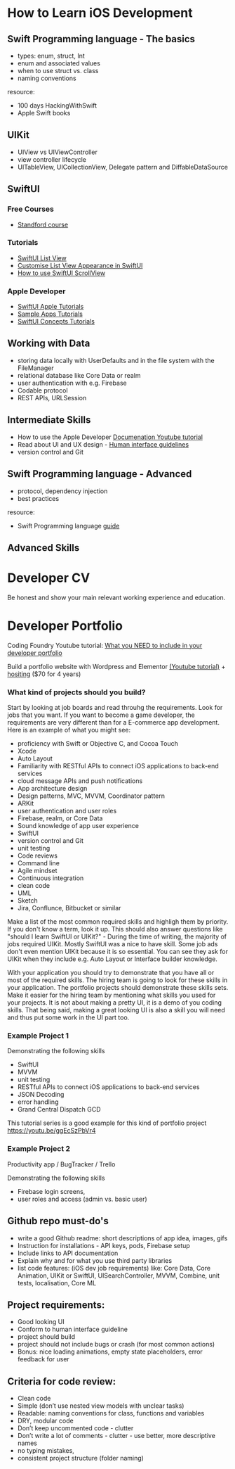 # How to Learn iOS Development

## Swift Programming language - The basics
- types: enum, struct, Int
- enum and associated values
- when to use struct vs. class
- naming conventions

resource: 
- 100 days HackingWithSwift
- Apple Swift books

## UIKit
- UIView vs UIViewController
- view controller lifecycle
- UITableView, UICollectionView, Delegate pattern and DiffableDataSource

## SwiftUI

### Free Courses
- [Standford course](https://cs193p.sites.stanford.edu)

### Tutorials
- [SwiftUI List View](https://www.swiftyplace.com/blog/swiftui-list-view-a-deep-dive-into-one-of-the-most-important-components-of-swiftui)
- [Customise List View Appearance in SwiftUI](https://www.swiftyplace.com/blog/customise-list-view-appearance-in-swiftui-examples-beyond-the-default-stylings)
- [How to use SwiftUI ScrollView](https://www.swiftyplace.com/blog/how-to-use-swiftui-scrollview)

### Apple Developer
- [SwiftUI Apple Tutorials](https://developer.apple.com/tutorials/swiftui)
- [Sample Apps Tutorials](https://developer.apple.com/tutorials/Sample-Apps)
- [SwiftUI Concepts Tutorials](https://developer.apple.com/tutorials/swiftui-concepts)

## Working with Data
- storing data locally with UserDefaults and in the file system with the FileManager
- relational database like Core Data or realm
- user authentication with e.g. Firebase
- Codable protocol
- REST APIs, URLSession


## Intermediate Skills
- How to use the Apple Developer [Documenation Youtube tutorial](https://youtu.be/_HmNBrO5Mhc)
- Read about UI and UX design - [Human interface guidelines](https://developer.apple.com/design/human-interface-guidelines/)
- version control and Git


## Swift Programming language - Advanced
- protocol, dependency injection
- best practices

resource: 
- Swift Programming language [guide](https://docs.swift.org/swift-book/LanguageGuide/TheBasics.html)


## Advanced Skills

# Developer CV
Be honest and show your main relevant working experience and education.


# Developer Portfolio

Coding Foundry Youtube tutorial: [What you NEED to include in your developer portfolio](https://www.youtube.com/watch?v=BZLLP7Gk3ps) 

Build a portfolio website with Wordpress and Elementor 
[(Youtube tutorial)](https://www.youtube.com/watch?v=gFnN-E8yruE&t=944s) + [hositing](http://hositinger.com)  ($70 for 4 years)

### What kind of projects should you build?
Start by looking at job boards and read throuhg the requirements. Look for jobs that you want. If you want to become a game developer, the requirements are very different than for a E-commerce app development. Here is an example of what you might see:
- proficiency with Swift or Objective C, and Cocoa Touch
- Xcode
- Auto Layout
- Familiarity with RESTful APIs to connect iOS applications to back-end services
- cloud message APIs and push notifications
- App architecture design
- Design patterns, MVC, MVVM, Coordinator pattern
- ARKit
- user authentication and user roles 
- Firebase, realm, or Core Data
- Sound knowledge of app user experience
- SwiftUI
- version control and Git
- unit testing
- Code reviews
- Command line
- Agile mindset
- Continuous integration
- clean code
- UML
- Sketch
- Jira, Conflunce, Bitbucket or similar

Make a list of the most common required skills and highligh them by priority. If you don't know a term, look it up.
This should also answer questions like "should I learn SwiftUI or UIKit?" - During the time of writing, the majority of jobs required UIKit. Mostly SwiftUI was a nice to have skill. Some job ads don't even mention UIKit because it is so essential. You can see they ask for UIKit when they include e.g. Auto Layout or Interface builder knowledge.

With your application you should try to demonstrate that you have all or most of the required skills. The hiring team is going to look for these skills in your application. The portfolio projects should demonstrate these skills sets. Make it easier for the hiring team by mentioning what skills you used for your projects. It is not about making a pretty UI, it is a demo of you coding skills. That being said, making a great looking UI is also a skill you will need and thus put some work in the UI part too.

### Example Project 1
Demonstrating the following skills
- SwiftUI
- MVVM
- unit testing
- RESTful APIs to connect iOS applications to back-end services
- JSON Decoding
- error handling
- Grand Central Dispatch GCD

This tutorial series is a good example for this kind of portfolio project
https://youtu.be/ggEcSzPbVr4


### Example Project 2
Productivity app / BugTracker / Trello

Demonstrating the following skills
- Firebase login screens, 
- user roles and access (admin vs. basic user)

## Github repo must-do's
- write a good Github readme: short descriptions of app idea, images, gifs
- Instruction for installations - API keys, pods, Firebase setup
- Include links to API documentation
- Explain why and for what you use third party libraries
- list code features: (iOS dev job requirements) like: Core Data, Core Animation, UIKit or SwiftUI, UISearchController, MVVM, Combine, unit tests, localisation, Core ML 

## Project requirements:
- Good looking UI
- Conform to human interface guideline
-  project should build
-  project should not include bugs or crash (for most common actions)
- Bonus: nice loading animations, empty state placeholders, error feedback for user

## Criteria for code review:
- Clean code
- Simple (don’t use nested view models with unclear tasks)
- Readable: naming conventions for class, functions and variables
- DRY, modular code
- Don’t keep uncommented code - clutter
- Don’t write a lot of comments - clutter - use better, more descriptive names
- no typing mistakes, 
- consistent project structure (folder naming)
